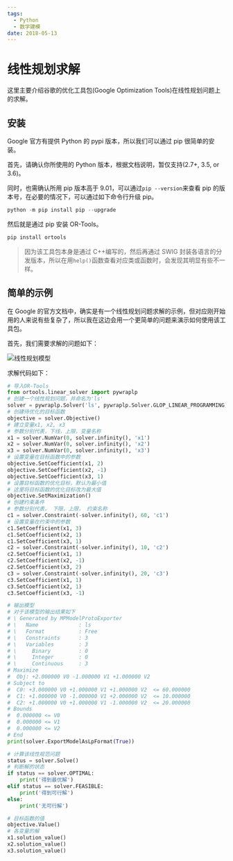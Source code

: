 ```yaml
---
tags:
  - Python
  - 数学建模
date: 2018-05-13
---
```


# 线性规划求解

这里主要介绍谷歌的优化工具包(Google Optimization Tools)在线性规划问题上的求解。

## 安装

Google 官方有提供 Python 的 pypi 版本，所以我们可以通过 pip 很简单的安装。

首先，请确认你所使用的 Python 版本，根据文档说明，暂仅支持(2.7+, 3.5, or 3.6)。

同时，也需确认所用 pip 版本高于 9.01，可以通过`pip --version`来查看 pip 的版本号，在必要的情况下，可以通过如下命令行升级 pip。

```powershell
python -m pip install pip --upgrade
```

然后就是通过 pip 安装 OR-Tools。

```powershell
pip install ortools
```

> 因为该工具包本身是通过 C++编写的，然后再通过 SWIG 封装各语言的分发版本，所以在用`help()`函数查看对应类或函数时，会发现其明显有些不一样。

## 简单的示例

在 Google 的官方文档中，确实是有一个线性规划问题求解的示例，但对应刚开始用的人来说有些复杂了，所以我在这边会用一个更简单的问题来演示如何使用该工具包。

首先，我们需要求解的问题如下：

![线性规划模型](../Images/Python/线性规划求解/线性规划模型.png)

求解代码如下：

```python
# 导入OR-Tools
from ortools.linear_solver import pywraplp
# 创建一个线性规划问题，并命名为'ls'
solver = pywraplp.Solver('ls', pywraplp.Solver.GLOP_LINEAR_PROGRAMMING)
# 创建待优化的目标函数
objective = solver.Objective()
# 建立变量x1, x2, x3
# 参数分别代表，下线，上限，变量名称
x1 = solver.NumVar(0, solver.infinity(), 'x1')
x2 = solver.NumVar(0, solver.infinity(), 'x2')
x3 = solver.NumVar(0, solver.infinity(), 'x3')
# 设置变量在目标函数中的参数
objective.SetCoefficient(x1, 2)
objective.SetCoefficient(x2, -1)
objective.SetCoefficient(x3, 1)
# 设置目标函数的优化目标，默认为最小值
# 这里将目标函数的优化目标改为最大值
objective.SetMaximization()
# 创建约束条件
# 参数分别代表， 下限，上限， 约束名称
c1 = solver.Constraint(-solver.infinity(), 60, 'c1')
# 设置变量在约束中的参数
c1.SetCoefficient(x1, 3)
c1.SetCoefficient(x2, 1)
c1.SetCoefficient(x3, 1)
c2 = solver.Constraint(-solver.infinity(), 10, 'c2')
c2.SetCoefficient(x1, 1)
c2.SetCoefficient(x2, -1)
c2.SetCoefficient(x3, 2)
c3 = solver.Constraint(-solver.infinity(), 20, 'c3')
c3.SetCoefficient(x1, 1)
c3.SetCoefficient(x2, 1)
c3.SetCoefficient(x3, -1)

# 输出模型
# 对于该模型的输出结果如下
# \ Generated by MPModelProtoExporter
# \   Name             : ls
# \   Format           : Free
# \   Constraints      : 3
# \   Variables        : 3
# \     Binary         : 0
# \     Integer        : 0
# \     Continuous     : 3
# Maximize
#  Obj: +2.000000 V0 -1.000000 V1 +1.000000 V2
# Subject to
#  C0: +3.000000 V0 +1.000000 V1 +1.000000 V2  <= 60.000000
#  C1: +1.000000 V0 -1.000000 V1 +2.000000 V2  <= 10.000000
#  C2: +1.000000 V0 +1.000000 V1 -1.000000 V2  <= 20.000000
# Bounds
#  0.000000 <= V0
#  0.000000 <= V1
#  0.000000 <= V2
# End
print(solver.ExportModelAsLpFormat(True))

# 计算该线性规范问题
status = solver.Solve()
# 判断解的状态
if status == solver.OPTIMAL:
    print('得到最优解')
elif status == solver.FEASIBLE:
    print('得到可行解')
else:
    print('无可行解')

# 目标函数的值
objective.Value()
# 各变量的解
x1.solution_value()
x2.solution_value()
x3.solution_value()
```
